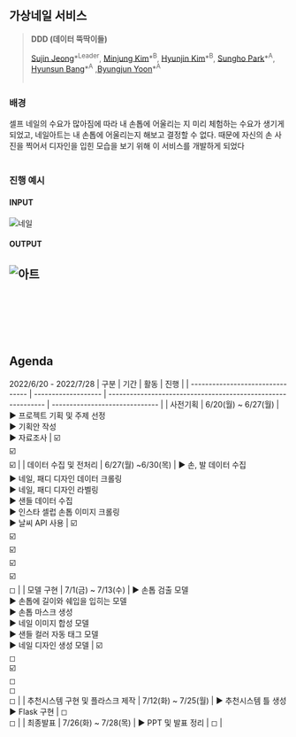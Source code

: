 ## 가상네일 서비스

> __DDD (데이터 뚝딱이들)__<br>
>
> [Sujin Jeong](https://github.com/berrymix13)\*<sup>Leader</sup>, [Minjung Kim](https://github.com/9mynamemj7)\*<sup>B</sup>, [Hyunjin Kim](https://github.com/Jinimo)\*<sup>B</sup>, [Sungho Park](https://github.com/alexnkan)\*<sup>A</sup>, [Hyunsun Bang](https://github.com/banghs17)\*<sup>A</sup> ,[Byungjun Yoon](https://github.com/choonsik24)\*<sup>A</sup>
<br><br>
### 배경

셀프 네일의 수요가 많아짐에 따라 내 손톱에 어울리는 지 미리 체험하는 수요가 생기게 되었고, 네일아트는 내 손톱에 어울리는지 해보고 결정할 수 없다. 때문에 자신의 손 사진을 찍어서 디자인을 입힌 모습을 보기 위해 이 서비스를 개발하게 되었다
<br><br>


### 진행 예시

#### INPUT

![네일](https://user-images.githubusercontent.com/102013100/178139654-6745351e-50fe-452f-85fa-be2f3e4086da.png)

#### OUTPUT
![아트](https://user-images.githubusercontent.com/102013100/178139663-50ffc083-6d4b-4dba-bf77-cd5e9be83a94.png)
---
<br><br><br><br><br>
## Agenda
2022/6/20 - 2022/7/28
| 구분                             | 기간                | 활동                                                         | 진행                           |
| -------------------------------- | ------------------- | ------------------------------------------------------------ | ------------------------------ |
| 사전기획                         | 6/20(월) ~ 6/27(월) | ▶ 프로젝트 기획 및 주제 선정<br />▶ 기획안 작성<br />▶ 자료조사 | ☑️<br />☑️<br />☑️                |
| 데이터 수집 및 전처리            | 6/27(월) ~6/30(목)  | ▶ 손, 발 데이터 수집<br />▶ 네일, 패디 디자인 데이터 크롤링<br />▶ 네일, 패디 디자인 라벨링<br />▶ 샌들 데이터 수집<br />▶ 인스타 셀럽 손톱 이미지 크롤링<br />▶ 날씨 API 사용 | ☑️<br>☑️<br/>☑️<br/>☑️<br/>☑️<br/>◻ |
| 모델 구현                        | 7/1(금) ~ 7/13(수)  | ▶ 손톱 검출 모델<br />▶ 손톱에 길이와 쉐입을 입히는 모델<br />▶ 손톱 마스크 생성<br />▶ 네일 이미지 합성 모델<br />▶ 샌들 컬러 자동 태그 모델<br />▶ 네일 디자인 생성 모델 | ☑️<br/>◻<br/>☑️<br/>◻<br/>◻<br/>◻      |
| 추천시스템 구현 및 플라스크 제작 | 7/12(화) ~ 7/25(월) | ▶ 추천시스템 틀 생성<br />▶ Flask 구현                       | ◻<br/>◻                        |
| 최종발표                         | 7/26(화) ~ 7/28(목) | ▶ PPT 및 발표 정리                                           | ◻                              |

